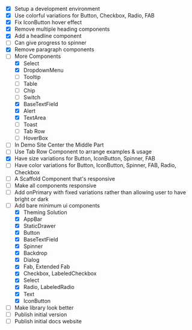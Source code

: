 - [x] Setup a development environment
- [x] Use colorful variations for Button, Checkbox, Radio, FAB
- [x] Fix IconButton hover effect
- [x] Remove multiple heading components
- [x] Add a headline component
- [ ] Can give progress to spinner
- [x] Remove paragraph components
- [ ] More Components
  - [x] Select
  - [x] DropdownMenu
  - [ ] Tooltip
  - [ ] Table
  - [ ] Chip  
  - [ ] Switch
  - [x] BaseTextField
  - [x] Alert
  - [x] TextArea
  - [ ] Toast
  - [ ] Tab Row
  - [ ] HoverBox
- [ ] In Demo Site Center the Middle Part
- [ ] Use Tab Row Component to arrange examples & usage
- [x] Have size variations for Button, IconButton, Spinner, FAB
- [ ] Have color variations for Button, IconButton, Spinner, FAB, Radio, Checkbox
- [ ] A Scaffold Component that's responsive
- [ ] Make all components responsive
- [ ] Add onPrimary with fixed variations rather than allowing user to have bright or dark
- [ ] Add bare minimum ui components
    - [x] Theming Solution
    - [x] AppBar
    - [x] StaticDrawer
    - [x] Button
    - [x] BaseTextField
    - [x] Spinner
    - [x] Backdrop
    - [x] Dialog
    - [x] Fab, Extended Fab
    - [x] Checkbox, LabeledCheckbox
    - [x] Select
    - [x] Radio, LabeledRadio
    - [x] Text
    - [x] IconButton
- [ ] Make library look better
- [ ] Publish initial version
- [ ] Publish initial docs website